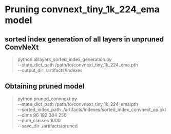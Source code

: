 # Pruning convnext_tiny_1k_224_ema model

## sorted index generation of all layers in unpruned ConvNeXt
> python alllayers_sorted_index_generation.py \
  --state_dict_path /path/to/convnext_tiny_1k_224_ema.pth \
  --output_dir ./artifacts/indexes


## Obtaining pruned model
> python pruned_convnext.py \
  --state_dict_path /path/to/convnext_tiny_1k_224_ema.pth \
  --sorted_index_path ./artifacts/indexes/sorted_index_convnext_op.pkl \
  --dims 96 192 384 256 \
  --num_classes 1000 \
  --save_dir ./artifacts/pruned


